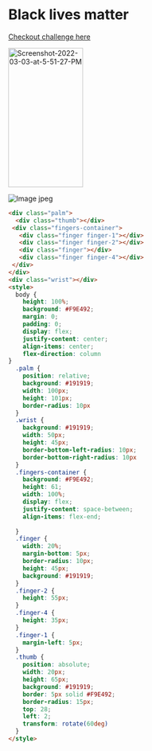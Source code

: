 
# Black lives matter
[Checkout challenge here](https://cssbattle.dev/play/54)

<img src="https://i.ibb.co/jhqSVkp/Screenshot-2022-03-03-at-5-51-27-PM.png" alt="Screenshot-2022-03-03-at-5-51-27-PM" width="150" height="280">

![Image jpeg](https://i.ibb.co/jhqSVkp/Screenshot-2022-03-03-at-5-51-27-PM.png)

```html
<div class="palm">
  <div class="thumb"></div>
 <div class="fingers-container">
   <div class="finger finger-1"></div>
   <div class="finger finger-2"></div>
   <div class="finger"></div>
   <div class="finger finger-4"></div>
 </div>
</div>
<div class="wrist"></div>
<style>
  body {
    height: 100%;
    background: #F9E492;
    margin: 0;
    padding: 0;
    display: flex;
    justify-content: center;
    align-items: center;
    flex-direction: column
}
  .palm {
    position: relative;
    background: #191919;
    width: 100px;
    height: 101px;
    border-radius: 10px
  }
  .wrist {
    background: #191919;
    width: 50px;
    height: 45px;
    border-bottom-left-radius: 10px;
    border-bottom-right-radius: 10px
  }
  .fingers-container {
    background: #F9E492;
    height: 61;
    width: 100%;
    display: flex;
    justify-content: space-between;
    align-items: flex-end;
    
  }
  .finger {
    width: 20%;
    margin-bottom: 5px;
    border-radius: 10px;
    height: 45px;
    background: #191919;
  }
  .finger-2 {
    height: 55px;
  }
  .finger-4 {
    height: 35px;
  }
  .finger-1 {
    margin-left: 5px;
  }
  .thumb {
    position: absolute;
    width: 20px;
    height: 65px;
    background: #191919;
    border: 5px solid #F9E492;
    border-radius: 15px;
    top: 28;
    left: 2;
    transform: rotate(60deg)
  }
</style>
```